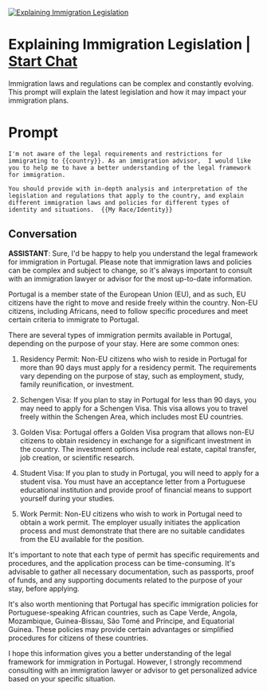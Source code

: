 
[![Explaining Immigration Legislation](https://flow-prompt-covers.s3.us-west-1.amazonaws.com/icon/futuristic/futu_7.png)](https://gptcall.net/chat.html?data=%7B%22contact%22%3A%7B%22id%22%3A%22_JZL47w2bEt6ECEcK3bUo%22%2C%22flow%22%3Atrue%7D%7D)
# Explaining Immigration Legislation | [Start Chat](https://gptcall.net/chat.html?data=%7B%22contact%22%3A%7B%22id%22%3A%22_JZL47w2bEt6ECEcK3bUo%22%2C%22flow%22%3Atrue%7D%7D)
Immigration laws and regulations can be complex and constantly evolving. This prompt will explain the latest legislation and how it may impact your immigration plans. 



# Prompt

```
I'm not aware of the legal requirements and restrictions for immigrating to {{country}}. As an immigration advisor,  I would like you to help me to have a better understanding of the legal framework for immigration. 

You should provide with in-depth analysis and interpretation of the legislation and regulations that apply to the country, and explain different immigration laws and policies for different types of identity and situations.  {{My Race/Identity}}
```

## Conversation

**ASSISTANT**: Sure, I'd be happy to help you understand the legal framework for immigration in Portugal. Please note that immigration laws and policies can be complex and subject to change, so it's always important to consult with an immigration lawyer or advisor for the most up-to-date information.



Portugal is a member state of the European Union (EU), and as such, EU citizens have the right to move and reside freely within the country. Non-EU citizens, including Africans, need to follow specific procedures and meet certain criteria to immigrate to Portugal.



There are several types of immigration permits available in Portugal, depending on the purpose of your stay. Here are some common ones:



1. Residency Permit: Non-EU citizens who wish to reside in Portugal for more than 90 days must apply for a residency permit. The requirements vary depending on the purpose of stay, such as employment, study, family reunification, or investment.



2. Schengen Visa: If you plan to stay in Portugal for less than 90 days, you may need to apply for a Schengen Visa. This visa allows you to travel freely within the Schengen Area, which includes most EU countries.



3. Golden Visa: Portugal offers a Golden Visa program that allows non-EU citizens to obtain residency in exchange for a significant investment in the country. The investment options include real estate, capital transfer, job creation, or scientific research.



4. Student Visa: If you plan to study in Portugal, you will need to apply for a student visa. You must have an acceptance letter from a Portuguese educational institution and provide proof of financial means to support yourself during your studies.



5. Work Permit: Non-EU citizens who wish to work in Portugal need to obtain a work permit. The employer usually initiates the application process and must demonstrate that there are no suitable candidates from the EU available for the position.



It's important to note that each type of permit has specific requirements and procedures, and the application process can be time-consuming. It's advisable to gather all necessary documentation, such as passports, proof of funds, and any supporting documents related to the purpose of your stay, before applying.



It's also worth mentioning that Portugal has specific immigration policies for Portuguese-speaking African countries, such as Cape Verde, Angola, Mozambique, Guinea-Bissau, São Tomé and Príncipe, and Equatorial Guinea. These policies may provide certain advantages or simplified procedures for citizens of these countries.



I hope this information gives you a better understanding of the legal framework for immigration in Portugal. However, I strongly recommend consulting with an immigration lawyer or advisor to get personalized advice based on your specific situation.


